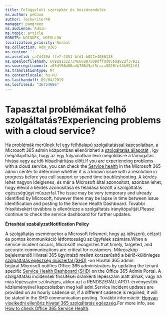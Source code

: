 ```yaml
---
title: Felügyeleti szerepkör és hozzárendelés
ms.author: pebaum
author: Techwriter40
manager: pamgreen
ms.audience: Admin
ms.topic: article
ROBOTS: NOINDEX, NOFOLLOW
localization_priority: Normal
ms.collection: Adm_O365
ms.custom: ''
ms.assetid: ca7d439d-ffe7-4351-bfd1-b022e4056138
ms.openlocfilehash: 6092a1222734666807509dff0d86b8a822f37922
ms.sourcegitcommit: a65d196d00adb70045af5caca9828fe44b951f61
ms.translationtype: MT
ms.contentlocale: hu-HU
ms.lasthandoff: 09/04/2019
ms.locfileid: "36754086"
---
```

# <a name="experiencing-problems-with-a-cloud-service"></a><span data-ttu-id="a3a2a-102">Tapasztal problémákat felhő szolgáltatás?</span><span class="sxs-lookup"><span data-stu-id="a3a2a-102">Experiencing problems with a cloud service?</span></span>

<span data-ttu-id="a3a2a-103">Ha problémák merülnek fel egy felhőalapú szolgáltatással kapcsolatban, a Microsoft 365 admin központban ellenőrizheti a [szolgáltatás állapotát](https://admin.microsoft.com/AdminPortal/Home#/servicehealth) , így megállapíthatja, hogy az egy folyamatban lévő megoldás-e a támogatás hívása vagy az idő hibaelhárítása előtt.</span><span class="sxs-lookup"><span data-stu-id="a3a2a-103">If you are experiencing problems with a cloud service, you can check the [Service health](https://admin.microsoft.com/AdminPortal/Home#/servicehealth) in the Microsoft 365 admin center to determine whether it is a known issue with a resolution in progress before you call support or spend time troubleshooting.</span></span> <span data-ttu-id="a3a2a-104">A kérdés lehet nagyon ideiglenes, és már a Microsoft által azonosított, azonban lehet, hogy elévül a kérdés azonosítása és feladása között a szolgáltatás egészségügyi műszerfal.</span><span class="sxs-lookup"><span data-stu-id="a3a2a-104">The issue may be very temporary and already identified by Microsoft, however there may be lapse in time between issue identification and posting to the Service Health Dashboard.</span></span> <span data-ttu-id="a3a2a-105">További frissítésekért továbbra is ellenőrizze a szolgáltatás irányítópultját.</span><span class="sxs-lookup"><span data-stu-id="a3a2a-105">Please continue to check the service dashboard for further updates.</span></span>

<span data-ttu-id="a3a2a-106">**Értesítési szabályzat**</span><span class="sxs-lookup"><span data-stu-id="a3a2a-106">**Notification Policy**</span></span>

<span data-ttu-id="a3a2a-107">A szolgáltatás eseményekor a Microsoft felismeri, hogy az időszerű, célzott és pontos kommunikáció létfontosságú az ügyfelek számára.</span><span class="sxs-lookup"><span data-stu-id="a3a2a-107">When a service incident occurs, Microsoft recognizes that timely, targeted, and accurate communications are critical for customers.</span></span> <span data-ttu-id="a3a2a-108">Mikroszkóp bejelentendő Hivatal 365 ügyintéző mellett korszerűsítő a bérlő-különleges [szolgáltatás egészség műszerfal (SHD)](https://admin.microsoft.com/AdminPortal/Home#/servicehealth) -on Hivatal 365 admin bejárat.</span><span class="sxs-lookup"><span data-stu-id="a3a2a-108">Microsoft notifies Office 365 administrators by updating the tenant-specific [Service Health Dashboard (SHD)](https://admin.microsoft.com/AdminPortal/Home#/servicehealth) on the Office 365 Admin Portal.</span></span> <span data-ttu-id="a3a2a-109">A szolgáltatási incidensek frissítései óránkénti lépésszám alatt állnak, vagy ha más lépésszám szükséges, akkor azt a RENDSZERÁLLAPOT-érvényesítők közleményével kapcsolatban meg kell adni.</span><span class="sxs-lookup"><span data-stu-id="a3a2a-109">Service incident updates are provided on an hourly cadence or, if a different cadence is required, it will be stated in the SHD communication posting.</span></span> <span data-ttu-id="a3a2a-110">További információ: [Hogyan viselkedni ellenőriz hivatal 365 szolgáltatás egészség](https://docs.microsoft.com/office365/enterprise/view-service-health).</span><span class="sxs-lookup"><span data-stu-id="a3a2a-110">For more info, see [How to check Office 365 Service Health](https://docs.microsoft.com/office365/enterprise/view-service-health).</span></span>

